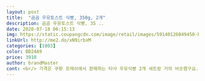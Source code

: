 ```yaml
---
layout: post 
title:  "곰곰 우유토스트 식빵, 350g, 2개" 
description: 곰곰 우유토스트 식빵, 35 ..
date: 2020-07-18 06:15:13 
img: https://static.coupangcdn.com/image/retail/images/59140126049450-bbf3e3c2-0a48-4fd7-9bf7-3c4743fa19fa.jpg 
linkUrl: http://me2.do/xN9irbxM 
categories: [1003] 
color: BD24A9 
price: 3910 
author: brandMaster 
cont: <br/> 가격은 쿠팡 프레쉬에서 판매하는 타사 우유식빵 2개 세트랑 거의 비슷했구요.<br/><br/>감자, 계란, 햄, 피클, 맛살, 마요네즈, 소금 전부 으깨고 섞어서 속 만들고 치즈 한장깔고 딸기잼도 발라 먹으니 꿀맛이네요.<br/><br/>감자가 제철이라 한박스가 집에 선물로 들어왔어요.<br/> 감자 소비가 많지 않은 가정이라 어쩌지 고민하다가, 급 감자계란샌드위치가 생각나서!!<br/>그냥 식빵 자체적으로 맛있는거 같아요.<br/><br/>그리고 아주 촉촉하거나 촘촘한 빵은 아니에요, 사실 그런 식빵은 그냥 잼 발라서 먹기가 좋고 토스트 하기엔 좋지 않거든요 그래서 요 곰곰 식빵이 토스트 하기에 좋은 식빵이라고 적혀있는 것 같아요<br/>내일 아침에 먹으려고 했는데 지금 티비보면서 계속 뜯어먹고 있어요ㅋㅋㅋㅋㅋ<br/>내일 토스트 해먹을 생각에 넘나 행복합니닷<br/>냉장보관은 식빵 수분 다 날아가서 절대 비추고, 냉동보관했다 먹을때 꺼내서 구워먹으면 실온보관 식빵이랑 별반 다르지 않더라구요.<br/>ㅎㅎ<br/>너무 맛있어요ㅠㅠㅠㅠㅠ 역시 믿고 사는 곰곰이지요!<br/>넘넘 촉촉하구요, 저는 테두리라고 하나요? 남들은 버리는 부분ㅋㅋㅋ좋아하는데 진짜 역대급으로 젤 맛있어요<br/>로켓세권에 살아서 행복해욧,, 다들 촉촉 축복받으세요ㅎㅎㅎㅎ<br/>로켓프레쉬 애정하는 가정이라 곰곰 제품도 사먹을 기회가 많은데 식빵은 이번이 첫구매입니다.<br/><br/>몇개 남아서 냉동보관 해놨는데, 주말에는 토스트 해먹어보려고 합니다^^<br/>배송이 밀려서 그런지 새벽에 받지는 못하고 오후에 받아봤어요.<br/><br/>식빵 꽁다리도 잘랐다가 하나 집어먹어보니 고소하고 맛있네요.<br/>ㅎㅎ<br/> 
---
```

 